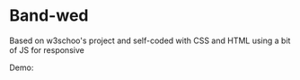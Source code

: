 # Band-wed
Based on w3schoo's project and self-coded with CSS and HTML using a bit of JS for responsive

Demo: 
